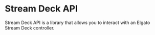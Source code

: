 # Stream Deck API
Stream Deck API is a library that allows you to interact with an Elgato Stream Deck controller.
